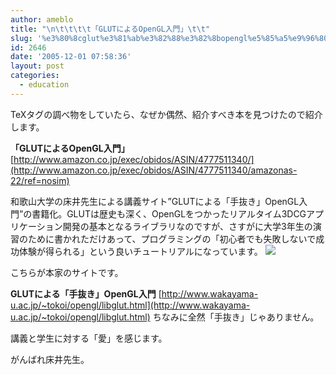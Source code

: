 ```yaml
---
author: ameblo
title: "\n\t\t\t\t「GLUTによるOpenGL入門」\t\t"
slug: '%e3%80%8cglut%e3%81%ab%e3%82%88%e3%82%8bopengl%e5%85%a5%e9%96%80%e3%80%8d'
id: 2646
date: '2005-12-01 07:58:36'
layout: post
categories:
  - education
---
```


TeXタグの調べ物をしていたら、なぜか偶然、紹介すべき本を見つけたので紹介します。

**「GLUTによるOpenGL入門」** [http://www.amazon.co.jp/exec/obidos/ASIN/4777511340/](http://www.amazon.co.jp/exec/obidos/ASIN/4777511340/amazonas-22/ref=nosim)

和歌山大学の床井先生による講義サイト”GLUTによる「手抜き」OpenGL入門”の書籍化。GLUTは歴史も深く、OpenGLをつかったリアルタイム3DCGアプリケーション開発の基本となるライブラリなのですが、さすがに大学3年生の演習のために書かれただけあって、プログラミングの「初心者でも失敗しないで成功体験が得られる」という良いチュートリアルになっています。 [![](http://images.amazon.com/images/P/4777511340.01._SCMZZZZZZZ_.jpg)](http://www.amazon.co.jp/exec/obidos/ASIN/4777511340/amazonas-22/ref=nosim)

こちらが本家のサイトです。

**GLUTによる「手抜き」OpenGL入門** [http://www.wakayama-u.ac.jp/~tokoi/opengl/libglut.html](http://www.wakayama-u.ac.jp/~tokoi/opengl/libglut.html) ちなみに全然「手抜き」じゃありません。

講義と学生に対する「愛」を感じます。

がんばれ床井先生。